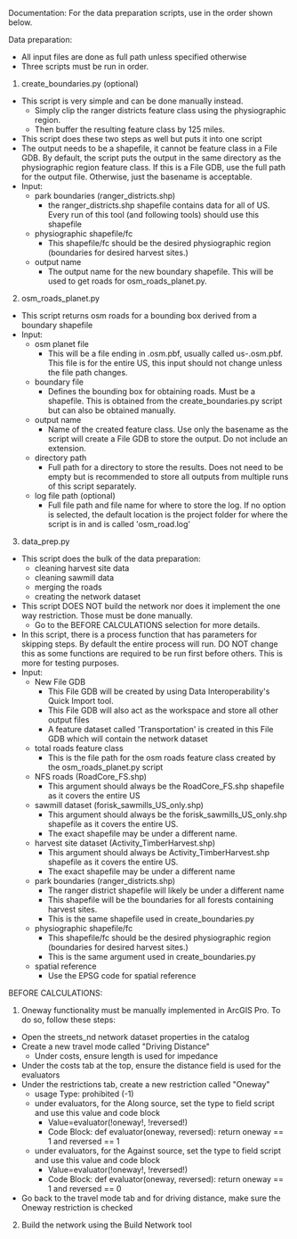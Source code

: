 Documentation:
For the data preparation scripts, use in the order shown below.

Data preparation:
- All input files are done as full path unless specified otherwise
- Three scripts must be run in order.
1. create_boundaries.py (optional)
  - This script is very simple and can be done manually instead. 
    - Simply clip the ranger districts feature class using the physiographic region.
    - Then buffer the resulting feature class by 125 miles.
  - This script does these two steps as well but puts it into one script
  - The output needs to be a shapefile, it cannot be feature class in a File GDB. By default, the script puts the output
    in the same directory as the physiographic region feature class. If this is a File GDB, use the full path for the 
    output file. Otherwise, just the basename is acceptable.
  - Input:
    - park boundaries (ranger_districts.shp)
      - the ranger_districts.shp shapefile contains data for all of US. Every run of this tool (and following tools) 
        should use this shapefile
    - physiographic shapefile/fc
      - This shapefile/fc should be the desired physiographic region (boundaries for desired harvest sites.)
    - output name
      - The output name for the new boundary shapefile. This will be used to get roads for osm_roads_planet.py. 

2. osm_roads_planet.py
  - This script returns osm roads for a bounding box derived from a boundary shapefile
  - Input:
    - osm planet file
      - This will be a file ending in .osm.pbf, usually called us-<yymmdd>.osm.pbf. This file is for the entire US,
        this input should not change unless the file path changes.
    - boundary file
      - Defines the bounding box for obtaining roads. Must be a shapefile. This is obtained from the 
        create_boundaries.py script but can also be obtained manually.
    - output name
      - Name of the created feature class. Use only the basename as the script will create a File GDB to store the
        output. Do not include an extension.
    - directory path
      - Full path for a directory to store the results. Does not need to be empty but is recommended to store all 
        outputs from multiple runs of this script separately.
    - log file path (optional)
      - Full file path and file name for where to store the log. If no option is selected, the default location
        is the project folder for where the script is in and is called 'osm_road.log'

3. data_prep.py
  - This script does the bulk of the data preparation:
    - cleaning harvest site data
    - cleaning sawmill data
    - merging the roads 
    - creating the network dataset
  - This script DOES NOT build the network nor does it implement the one way restriction. Those must be done manually.
    - Go to the BEFORE CALCULATIONS selection for more details.
  - In this script, there is a process function that has parameters for skipping steps. By default the entire process 
    will run. DO NOT change this as some functions are required to be run first before others. This is more for 
    testing purposes.
  - Input:
    - New File GDB
      - This File GDB will be created by using Data Interoperability's Quick Import tool.
      - This File GDB will also act as the workspace and store all other output files
      - A feature dataset called 'Transportation' is created in this File GDB which will contain the network dataset
    - total roads feature class
      - This is the file path for the osm roads feature class created by the osm_roads_planet.py script
    - NFS roads (RoadCore_FS.shp)
      - This argument should always be the RoadCore_FS.shp shapefile as it covers the entire US
    - sawmill dataset (forisk_sawmills_US_only.shp)
      - This argument should always be the forisk_sawmills_US_only.shp shapefile as it covers the entire US. 
      - The exact shapefile may be under a different name.
    - harvest site dataset (Activity_TimberHarvest.shp)
      - This argument should always be Activity_TimberHarvest.shp shapefile as it covers the entire US.
      - The exact shapefile may be under a different name
    - park boundaries (ranger_districts.shp)
      - The ranger district shapefile will likely be under a different name
      - This shapefile will be the boundaries for all forests containing harvest sites.
      - This is the same shapefile used in create_boundaries.py
    - physiographic shapefile/fc
      - This shapefile/fc should be the desired physiographic region (boundaries for desired harvest sites.)
      - This is the same argument used in create_boundaries.py
    - spatial reference
      - Use the EPSG code for spatial reference
    
BEFORE CALCULATIONS:
1. Oneway functionality must be manually implemented in ArcGIS Pro. To do so, follow these steps:
  - Open the streets_nd network dataset properties in the catalog
  - Create a new travel mode called "Driving Distance"
    - Under costs, ensure length is used for impedance
  - Under the costs tab at the top, ensure the distance field is used for the evaluators
  - Under the restrictions tab, create a new restriction called "Oneway"
    - usage Type: prohibited (-1)
    - under evaluators, for the Along source, set the type to field script and use this value and code block
      - Value=evaluator(!oneway!, !reversed!)
      - Code Block:
        def evaluator(oneway, reversed):
          return oneway == 1 and reversed == 1
    - under evaluators, for the Against source, set the type to field script and use this value and code block
      - Value=evaluator(!oneway!, !reversed!)
      - Code Block:
        def evaluator(oneway, reversed):
          return oneway == 1 and reversed == 0
  - Go back to the travel mode tab and for driving distance, make sure the Oneway restriction is checked
2. Build the network using the Build Network tool

